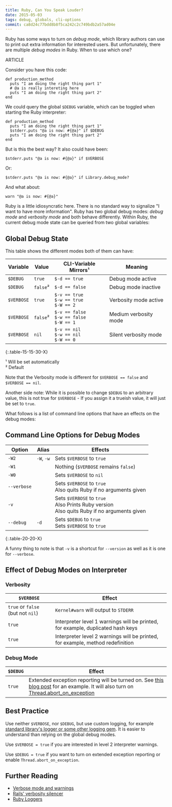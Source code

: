 ```yaml
---
title: Ruby, Can You Speak Louder?
date: 2015-05-03
tags: debug, globals, cli-options
commit: ca8d24c77bdd8b8f5ca242c2c749bdb2a57ad04e
---
```


Ruby has some ways to turn on *debug mode*, which library authors can use to print out extra information for interested users. But unfortunately, there are multiple *debug modes* in Ruby. When to use which one?

ARTICLE

Consider you have this code:

    def production_method
      puts "I am doing the right thing part 1"
      # @a is really intereting here
      puts "I am doing the right thing part 2"
    end

We could query the global `$DEBUG` variable, which can be toggled when starting the Ruby interpreter:

    def production_method
      puts "I am doing the right thing part 1"
      $stderr.puts "@a is now: #{@a}" if $DEBUG
      puts "I am doing the right thing part 2"
    end

But is this the best way? It also could have been:

    $stderr.puts "@a is now: #{@a}" if $VERBOSE

Or:

    $stderr.puts "@a is now: #{@a}" if Library.debug_mode?

And what about:

    warn "@a is now: #{@a}"

Ruby is a little idiosyncratic here. There is no standard way to signalize "I want to have more information". Ruby has two global debug modes: *debug mode* and *verbosity mode* and both behave differently. Within Ruby, the current debug mode state can be queried from two global variables:

## Global Debug State

This table shows the different modes both of them can have:

Variable   | Value    | CLI-Variable Mirrors¹                          | Meaning
-----------|----------|------------------------------------------------|---------------------
`$DEBUG`   | `true`   | `$-d == true`                                  | Debug mode active
`$DEBUG`   | `false`² | `$-d == false`                                 | Debug mode inactive
`$VERBOSE` | `true`   | `$-v == true`<br>`$-w == true`<br>`$-W == 2`   | Verbosity mode active
`$VERBOSE` | `false`² | `$-v == false`<br>`$-w == false`<br>`$-W == 1` | Medium verbosity mode
`$VERBOSE` | `nil`    | `$-v == nil`<br>`$-w == nil`<br>`$-W == 0`     | Silent verbosity mode
{:.table-15-15-30-X}

¹ Will be set automatically<br>
² Default

Note that the Verbosity mode is different for `$VERBOSE == false` and `$VERBOSE == nil`.

Another side note: While it is possible to change `$DEBUG` to an arbitrary value, this is not true for `$VERBOSE` - If you assign it a trueish value, it will just be set to `true`.

What follows is a list of command line options that have an effects on the debug modes:

## Command Line Options for Debug Modes

Option      | Alias      | Effects
------------|------------|--------
`-W2`       | `-W`, `-w` | Sets `$VERBOSE` to `true`
`-W1`       |            | Nothing (`$VERBOSE` remains `false`)
`-W0`       |            | Sets `$VERBOSE` to `nil`
`--verbose` |            | Sets `$VERBOSE` to `true`<br>Also quits Ruby if no arguments given
`-v`        |            | Sets `$VERBOSE` to `true`<br>Also Prints Ruby version<br>Also quits Ruby if no arguments given
`--debug`   | `-d`       | Sets `$DEBUG` to `true`<br>Sets `$VERBOSE` to `true`
{:.table-20-20-X}

A funny thing to note is that `-v` is a shortcut for `--version` as well as it is one for `--verbose`.

## Effect of Debug Modes on Interpreter

### Verbosity

`$VERBOSE`                        | Effect
----------------------------------|--------------------------------
`true` or `false` (but not `nil`) | `Kernel#warn` will output to `STDERR`
`true`                            | Interpreter level 1 warnings will be printed, for example, duplicated hash keys
`true`                            | Interpreter level 2 warnings will be printed, for example, method redefinition

### Debug Mode

`$DEBUG`               | Effect
-----------------------|--------------------------------
`true`                 | Extended exception reporting will be turned on. See [this blog post](https://tenderlovemaking.com/2016/02/05/i-am-a-puts-debuggerer.html#i-know-an-exception-is-getting-raised-but-i-dont-know-where) for an example. It will also turn on [Thread.abort_on_exception](https://ruby-doc.org/core/Thread.html#method-c-abort_on_exception-3D)

## Best Practice

Use neither `$VERBOSE`, nor `$DEBUG`, but use custom logging, for example [standard library's logger or some other logging gem](/20-better-standards.html). It is easier to understand than relying on the global debug modes.

Use `$VERBOSE = true` if you are interested in level 2 interpreter warnings.

Use `$DEBUG = true` if you want to turn on extended exception reporting or enable `Thread.abort_on_exception`.

## Further Reading

- [Verbose mode and warnings](http://mislav.uniqpath.com/2011/06/ruby-verbose-mode/)
- [Rails' verbosity silencer](http://api.rubyonrails.org/classes/Kernel.html#method-i-silence_warnings)
- [Ruby Loggers](https://www.ruby-toolbox.com/categories/Logging)
